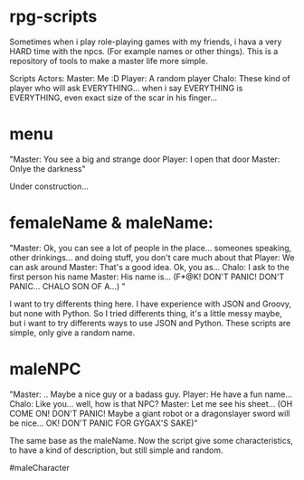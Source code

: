 # rpg-scripts
Sometimes when i play role-playing games with my friends, i hava a very HARD time with the npcs. (For example names or other things). This is a repository of tools to make a master life more simple.

Scripts Actors:
Master: Me :D
Player: A random player
Chalo: These kind of player who will ask EVERYTHING... when i say EVERYTHING is EVERYTHING, even exact size of the scar in his finger...

# menu
"Master: You see a big and strange door
Player: I open that door
Master: Onlye the darkness"

Under construction...

# femaleName & maleName:
"Master: Ok, you can see a lot of people in the place... someones speaking, other drinkings... and doing stuff, you don't care much about that
Player: We can ask around
Master: That's a good idea. Ok, you as...
Chalo: I ask to the first person his name
Master: His name is... (F*@K! DON'T PANIC! DON'T PANIC... CHALO SON OF A...)
" 

I want to try differents thing here. I have experience with JSON and Groovy, but none with Python. So I tried differents thing, it's a little messy maybe, but i want to try differents ways to use JSON and Python.
These scripts are simple, only give a random name.

# maleNPC
"Master: .. Maybe a nice guy or a badass guy.
Player: He have a fun name...
Chalo: Like you... well, how is that NPC?
Master: Let me see his sheet... (OH COME ON! DON'T PANIC! Maybe a giant robot or a dragonslayer sword will be nice... OK! DON'T PANIC FOR GYGAX'S SAKE)"

The same base as the maleName. Now the script give some characteristics, to have a kind of description, but still simple and random.

#maleCharacter